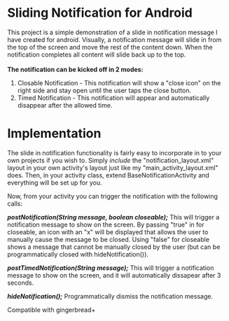Sliding Notification for Android
================================

This project is a simple demonstration of a slide in notification message I have created for android. Visually, a notification message will slide in from the top of the screen and move the rest of the content down. When the notification completes all content will slide back up to the top.
<br><br>
<b>The notification can be kicked off in 2 modes:</b>
<ol>
  <li>Closable Notification - This notification will show a "close icon" on the right side and stay open until the user taps the close button.
	<li>Timed Notification - This notification will appear and automatically disappear after the allowed time.
</ol>

Implementation
==============
The slide in notification functionality is fairly easy to incorporate in to your own projects if you wish to. Simply <i>include</i> the "notification_layout.xml" layout in your own activity's layout just like my "main_activity_layout.xml" does. Then, in your activity class, extend BaseNotificationActivity and everything will be set up for you.

Now, from your activity you can trigger the notification with the following calls:

<i><b>postNotification(String message, boolean closeable);</b></i>
This will trigger a notification message to show on the screen. By passing "true" in for closeable, an icon with an "x" will be displayed that allows the user to manually cause the message to be closed. Using "false" for closeable shows a message that cannot be manually closed by the user (but can be programmatically closed with hideNotification()). 


<i><b>postTimedNotification(String message);</b></i>
This will trigger a notification message to show on the screen, and it will automatically dissapear after 3 seconds.

<i><b>hideNotification();</b></i>
Programmatically dismiss the notification message.

Compatible with gingerbread+

